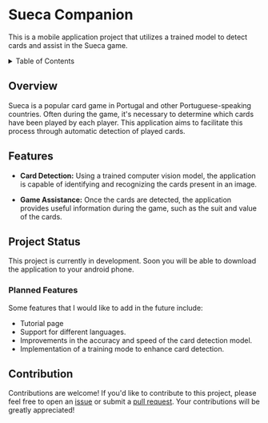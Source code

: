 # Sueca Companion

This is a mobile application project that utilizes a trained model to detect cards and assist in the Sueca game.


<details>
  <summary>Table of Contents</summary>
  <ol>
    <li>
      <a href="#overview">Overview</a>
    </li>
    <li>
      <a href="#features">Features</a>
    </li>
    <li><a href="#project-status">Project Status</a>
    <ul>
        <li><a href="#planned-features">Planned Features</a></li>
      </ul>
    </li>
    <li><a href="#contribution">Contribution</a></li>
  </ol>
</details>

## Overview

Sueca is a popular card game in Portugal and other Portuguese-speaking countries. Often during the game, it's necessary to determine which cards have been played by each player. This application aims to facilitate this process through automatic detection of played cards.

## Features

 - **Card Detection:** Using a trained computer vision model, the application is capable of identifying and recognizing the cards present in an image.

 - **Game Assistance:** Once the cards are detected, the application provides useful information during the game, such as the suit and value of the cards.

## Project Status

This project is currently in development. Soon you will be able to download the application to your android phone.

### Planned Features

Some features that I would like to add in the future include:

 - Tutorial page
 - Support for different languages.
 - Improvements in the accuracy and speed of the card detection model.
 - Implementation of a training mode to enhance card detection.


## Contribution

Contributions are welcome! If you'd like to contribute to this project, please feel free to open an [issue](https://github.com/ric-amorim/sueca-companion/issues) or submit a [pull request](https://github.com/ric-amorim/sueca-companion/pulls). Your contributions will be greatly appreciated!

